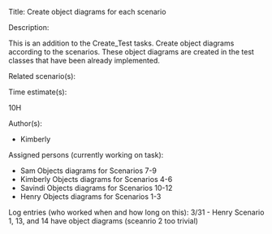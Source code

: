 Title: Create object diagrams for each scenario

Description:

  This is an addition to the Create_Test tasks.
  Create object diagrams according to the scenarios.
  These object diagrams are created in the test classes that have been already implemented.


Related scenario(s):



Time estimate(s):

  10H

Author(s):

 - Kimberly

Assigned persons (currently working on task):

  - Sam       Objects diagrams for Scenarios 7-9
  - Kimberly  Objects diagrams for Scenarios 4-6
  - Savindi   Objects diagrams for Scenarios 10-12
  - Henry     Objects diagrams for Scenarios 1-3

Log entries (who worked when and how long on this):
    3/31 - Henry
            Scenario 1, 13, and 14 have object diagrams (sceanrio 2 too trivial)